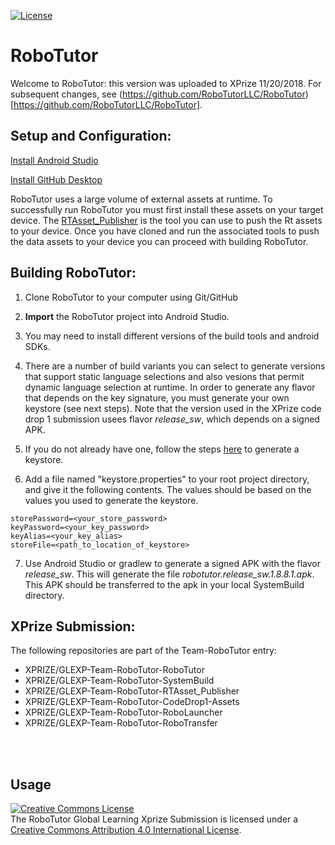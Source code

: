 
[![License](https://img.shields.io/badge/License-Apache%202.0-blue.svg)](https://opensource.org/licenses/Apache-2.0)

# **RoboTutor**

Welcome to RoboTutor: this version was uploaded to XPrize 11/20/2018. For subsequent changes, see (https://github.com/RoboTutorLLC/RoboTutor)[https://github.com/RoboTutorLLC/RoboTutor].


## **Setup and Configuration:**

[Install Android Studio](http://developer.android.com/sdk/index.html)<br>

[Install GitHub Desktop](https://desktop.github.com/)<br>

RoboTutor uses a large volume of external assets at runtime.  To successfully run RoboTutor you must first install these assets on your target device.  The [RTAsset_Publisher](https://github.com/synaptek/RTAsset_Publisher) is the tool you can use to push the Rt assets to your device.  Once you have cloned and run the associated tools to push the data assets to your device you can proceed with building RoboTutor.


## **Building RoboTutor:**

1. Clone RoboTutor to your computer using Git/GitHub

2. **Import** the RoboTutor project into Android Studio.

3. You may need to install different versions of the build tools and android SDKs.

4. There are a number of build variants you can select to generate versions that support static language selections and also vesions that permit dynamic language selection at runtime. In order to generate any flavor that depends on the key signature, you must generate your own keystore (see next steps). Note that the version used in the XPrize code drop 1 submission usees flavor *release_sw*, which depends on a signed APK.


5. If you do not already have one, follow the steps [here](https://stackoverflow.com/questions/3997748/how-can-i-create-a-keystore) to generate a keystore.

6. Add a file named "keystore.properties" to your root project directory, and give it the following contents. The values should be based on the values you used to generate the keystore.
```
storePassword=<your_store_password>
keyPassword=<your_key_password>
keyAlias=<your_key_alias>
storeFile=<path_to_location_of_keystore>
```

7. Use Android Studio or gradlew to generate a signed APK with the flavor *release_sw*. This will generate the file *robotutor.release_sw.1.8.8.1.apk*. This APK should be transferred to the apk in your local SystemBuild directory.





## **XPrize Submission:**

The following repositories are part of the Team-RoboTutor entry:
 * XPRIZE/GLEXP-Team-RoboTutor-RoboTutor
 * XPRIZE/GLEXP-Team-RoboTutor-SystemBuild
 * XPRIZE/GLEXP-Team-RoboTutor-RTAsset_Publisher
 * XPRIZE/GLEXP-Team-RoboTutor-CodeDrop1-Assets
 * XPRIZE/GLEXP-Team-RoboTutor-RoboLauncher 
 * XPRIZE/GLEXP-Team-RoboTutor-RoboTransfer 
 


<br>
<br>


## **Usage**

<a rel="license" href="http://creativecommons.org/licenses/by/4.0/"><img alt="Creative Commons License" style="border-width:0" src="https://i.creativecommons.org/l/by/4.0/88x31.png" /></a><br />The RoboTutor Global Learning Xprize Submission</span> is licensed under a <a rel="license" href="http://creativecommons.org/licenses/by/4.0/">Creative Commons Attribution 4.0 International License</a>.
